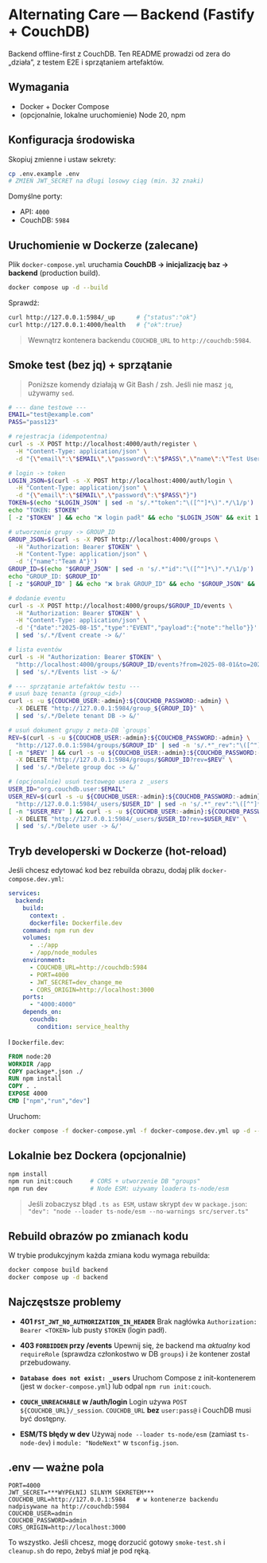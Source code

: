 # Alternating Care — Backend (Fastify + CouchDB)

Backend offline-first z CouchDB. Ten README prowadzi od zera do „działa”, z testem E2E i sprzątaniem artefaktów.

## Wymagania

- Docker + Docker Compose
- (opcjonalnie, lokalne uruchomienie) Node 20, npm

## Konfiguracja środowiska

Skopiuj zmienne i ustaw sekrety:

```bash
cp .env.example .env
# ZMIEŃ JWT_SECRET na długi losowy ciąg (min. 32 znaki)
```

Domyślne porty:

- API: `4000`
- CouchDB: `5984`

## Uruchomienie w Dockerze (zalecane)

Plik `docker-compose.yml` uruchamia **CouchDB → inicjalizację baz → backend** (production build).

```bash
docker compose up -d --build
```

Sprawdź:

```bash
curl http://127.0.0.1:5984/_up      # {"status":"ok"}
curl http://127.0.0.1:4000/health   # {"ok":true}
```

> Wewnątrz kontenera backendu `COUCHDB_URL` to `http://couchdb:5984`.

## Smoke test (bez jq) + sprzątanie

> Poniższe komendy działają w Git Bash / zsh. Jeśli nie masz `jq`, używamy `sed`.

```bash
# --- dane testowe ---
EMAIL="test@example.com"
PASS="pass123"

# rejestracja (idempotentna)
curl -s -X POST http://localhost:4000/auth/register \
  -H "Content-Type: application/json" \
  -d "{\"email\":\"$EMAIL\",\"password\":\"$PASS\",\"name\":\"Test User\"}" >/dev/null

# login -> token
LOGIN_JSON=$(curl -s -X POST http://localhost:4000/auth/login \
  -H "Content-Type: application/json" \
  -d "{\"email\":\"$EMAIL\",\"password\":\"$PASS\"}")
TOKEN=$(echo "$LOGIN_JSON" | sed -n 's/.*"token":"\([^"]*\)".*/\1/p')
echo "TOKEN: $TOKEN"
[ -z "$TOKEN" ] && echo "❌ login padł" && echo "$LOGIN_JSON" && exit 1

# utworzenie grupy -> GROUP_ID
GROUP_JSON=$(curl -s -X POST http://localhost:4000/groups \
  -H "Authorization: Bearer $TOKEN" \
  -H "Content-Type: application/json" \
  -d '{"name":"Team A"}')
GROUP_ID=$(echo "$GROUP_JSON" | sed -n 's/.*"id":"\([^"]*\)".*/\1/p')
echo "GROUP_ID: $GROUP_ID"
[ -z "$GROUP_ID" ] && echo "❌ brak GROUP_ID" && echo "$GROUP_JSON" && exit 1

# dodanie eventu
curl -s -X POST http://localhost:4000/groups/$GROUP_ID/events \
  -H "Authorization: Bearer $TOKEN" \
  -H "Content-Type: application/json" \
  -d '{"date":"2025-08-15","type":"EVENT","payload":{"note":"hello"}}' \
  | sed 's/.*/Event create -> &/'

# lista eventów
curl -s -H "Authorization: Bearer $TOKEN" \
  "http://localhost:4000/groups/$GROUP_ID/events?from=2025-08-01&to=2025-08-31" \
  | sed 's/.*/Events list -> &/'

# --- sprzątanie artefaktów testu ---
# usuń bazę tenanta (group_<id>)
curl -s -u ${COUCHDB_USER:-admin}:${COUCHDB_PASSWORD:-admin} \
  -X DELETE "http://127.0.0.1:5984/group_${GROUP_ID}" \
  | sed 's/.*/Delete tenant DB -> &/'

# usuń dokument grupy z meta-DB `groups`
REV=$(curl -s -u ${COUCHDB_USER:-admin}:${COUCHDB_PASSWORD:-admin} \
  "http://127.0.0.1:5984/groups/$GROUP_ID" | sed -n 's/.*"_rev":"\([^"]*\)".*/\1/p')
[ -n "$REV" ] && curl -s -u ${COUCHDB_USER:-admin}:${COUCHDB_PASSWORD:-admin} \
  -X DELETE "http://127.0.0.1:5984/groups/$GROUP_ID?rev=$REV" \
  | sed 's/.*/Delete group doc -> &/'

# (opcjonalnie) usuń testowego usera z _users
USER_ID="org.couchdb.user:$EMAIL"
USER_REV=$(curl -s -u ${COUCHDB_USER:-admin}:${COUCHDB_PASSWORD:-admin} \
  "http://127.0.0.1:5984/_users/$USER_ID" | sed -n 's/.*"_rev":"\([^"]*\)".*/\1/p')
[ -n "$USER_REV" ] && curl -s -u ${COUCHDB_USER:-admin}:${COUCHDB_PASSWORD:-admin} \
  -X DELETE "http://127.0.0.1:5984/_users/$USER_ID?rev=$USER_REV" \
  | sed 's/.*/Delete user -> &/'
```

## Tryb developerski w Dockerze (hot-reload)

Jeśli chcesz edytować kod bez rebuilda obrazu, dodaj plik `docker-compose.dev.yml`:

```yaml
services:
  backend:
    build:
      context: .
      dockerfile: Dockerfile.dev
    command: npm run dev
    volumes:
      - .:/app
      - /app/node_modules
    environment:
      - COUCHDB_URL=http://couchdb:5984
      - PORT=4000
      - JWT_SECRET=dev_change_me
      - CORS_ORIGIN=http://localhost:3000
    ports:
      - "4000:4000"
    depends_on:
      couchdb:
        condition: service_healthy
```

I `Dockerfile.dev`:

```dockerfile
FROM node:20
WORKDIR /app
COPY package*.json ./
RUN npm install
COPY . .
EXPOSE 4000
CMD ["npm","run","dev"]
```

Uruchom:

```bash
docker compose -f docker-compose.yml -f docker-compose.dev.yml up -d --build
```

## Lokalnie bez Dockera (opcjonalnie)

```bash
npm install
npm run init:couch     # CORS + utworzenie DB "groups"
npm run dev            # Node ESM: używamy loadera ts-node/esm
```

> Jeśli zobaczysz błąd `.ts as ESM`, ustaw skrypt `dev` w `package.json`:
> `"dev": "node --loader ts-node/esm --no-warnings src/server.ts"`

## Rebuild obrazów po zmianach kodu

W trybie produkcyjnym każda zmiana kodu wymaga rebuilda:

```bash
docker compose build backend
docker compose up -d backend
```

## Najczęstsze problemy

- **401 `FST_JWT_NO_AUTHORIZATION_IN_HEADER`**
  Brak nagłówka `Authorization: Bearer <TOKEN>` lub pusty `$TOKEN` (login padł).

- **403 `FORBIDDEN` przy /events**
  Upewnij się, że backend ma _aktualny_ kod `requireRole` (sprawdza członkostwo w DB `groups`) i że kontener został przebudowany.

- **`Database does not exist: _users`**
  Uruchom Compose z init-kontenerem (jest w `docker-compose.yml`) lub odpal `npm run init:couch`.

- **`COUCH_UNREACHABLE` w /auth/login**
  Login używa `POST ${COUCHDB_URL}/_session`. `COUCHDB_URL` **bez** `user:pass@` i CouchDB musi być dostępny.

- **ESM/TS błędy w dev**
  Używaj `node --loader ts-node/esm` (zamiast `ts-node-dev`) i `module: "NodeNext"` w `tsconfig.json`.

## .env — ważne pola

```
PORT=4000
JWT_SECRET=***WYPEŁNIJ SILNYM SEKRETEM***
COUCHDB_URL=http://127.0.0.1:5984   # w kontenerze backendu nadpisywane na http://couchdb:5984
COUCHDB_USER=admin
COUCHDB_PASSWORD=admin
CORS_ORIGIN=http://localhost:3000
```

To wszystko. Jeśli chcesz, mogę dorzucić gotowy `smoke-test.sh` i `cleanup.sh` do repo, żebyś miał je pod ręką.
